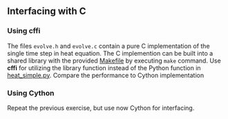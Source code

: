 ## Interfacing with C

### Using cffi

The files `evolve.h` and `evolve.c` contain a pure C implementation of the
single time step in heat equation. The C implemention can be built into a
shared library with the provided [Makefile](Makefile) by executing `make`
command. Use **cffi** for utilizing the library function instead of the Python
function in [heat_simple.py](heat_simple.py). Compare the performance to
Cython implementation

### Using Cython

Repeat the previous exercise, but use now Cython for interfacing.
